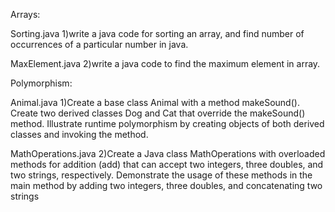 Arrays:

Sorting.java
1)write a java code for sorting an array, and find number of occurrences of a particular number in java.

MaxElement.java
2)write a java code to find the maximum element in array.

Polymorphism:

Animal.java
1)Create a base class Animal with a method makeSound(). Create two derived classes Dog and Cat that 
override the makeSound() method. Illustrate runtime polymorphism by creating objects of both derived 
classes and invoking the method.

MathOperations.java
2)Create a Java class MathOperations with overloaded methods for addition (add) that can accept two 
integers, three doubles, and two strings, respectively. Demonstrate the usage of these methods in the 
main method by adding two integers, three doubles, and concatenating two strings
